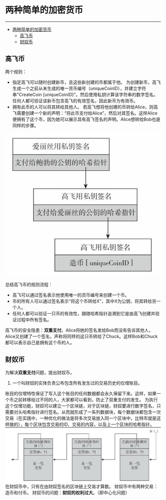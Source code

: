 <!--
 * @Author: ZhXZhao
 * @Date: 2020-02-08 15:31:02
 * @LastEditors  : ZhXZhao
 * @LastEditTime : 2020-02-08 16:13:40
 * @Description: 
 -->
# 两种简单的加密货币

---

- [两种简单的加密货币](#%e4%b8%a4%e7%a7%8d%e7%ae%80%e5%8d%95%e7%9a%84%e5%8a%a0%e5%af%86%e8%b4%a7%e5%b8%81)
  - [高飞币](#%e9%ab%98%e9%a3%9e%e5%b8%81)
  - [财奴币](#%e8%b4%a2%e5%a5%b4%e5%b8%81)

## 高飞币

两个规则：
- 指定高飞可以随时创建新币，且这些新创建的币都属于他。
  为创建新币，高飞生成一个之前从未生成的唯一货币编号（uniqueCoinID），并建立字符串"CreateCoin [uniqueCoinID]"。然后使用私钥计算该字符串的数字签名。任何人都可验证该新币包含高飞的有效签名，因此新币为有效币。
- 拥有此币的人可以将其转给其他人。
  若高飞想将他创建的币转给Alice，则高飞需要创建一个新的声明：“将此币支付给Alice”，然后对其签名。这样Alice便拥有了这个币，因为她可以展示具有高飞签名的声明。Alice想转给Bob也是同样的步骤。

![goofycoin](pic/gofycoin.jpg "goofycoin")

总结高飞币的规则流程：
- 高飞可以通过签名表示他使用唯一的货币编号来创建一个币。
- 币的所有人可以通过签名表示“将这个币转给X”，其中X为公钥，将其转给另一个人。
- 任何人都可以验证一只币的有效性，跟随哈希指针追溯到它是由高飞创建并验证过程中所有签名。

高飞币的安全隐患：**双重支付**。Alice将她的签名发给Bob而没有告诉其他人，Alice又创建了一个签名，声称将同样的这只币转给了Chuck。这样Bob和Chuck都可以表示自己是拥有这个币的人。

## 财奴币

为解决**双重支付**问题，提出财奴币。

1. 一个叫财奴的实体负责公布包含所有发生过的交易历史的仅增账目。

账目的仅增特性保证了写入这个账目的任何数据都会永久保留下来。这样，如果一个币之前转移给过不同的人，大家都可以看到，防止了双重支付的发生。
为执行这个仅增功能，财奴可以建立一个区块链，对于区块链，财奴要进行数字签名，只需要对头哈希指针进行签名。从而就形成了一系列数据块，每个数据块都包含一次交易（在实践中，一种优化的做法是将多次交易放入同一个区块中，比特币就是这样做的），每个区块包含交易的ID、交易的内容，以及上一个区块的哈希指针。
![cainucoin](pic/cainucoin.jpg "cainucoin")
在财奴币中，只有在由财奴签名的区块链上交易才算数。
财奴币中有两种交易：造币和付币。
财奴币的问题：**财奴的权利过大**。（即中心化问题）